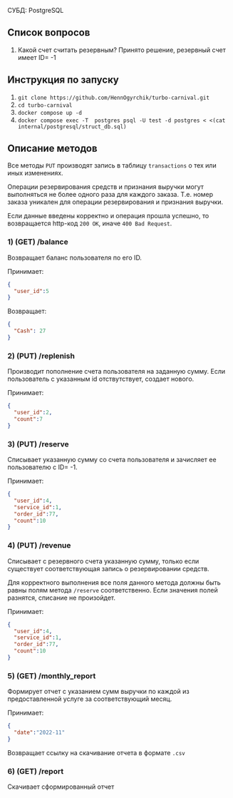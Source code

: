 СУБД: PostgreSQL
## Список вопросов
1) Какой счет считать резервным? Принято решение, резервный счет имеет ID= -1

## Инструкция по запуску
1) `git clone https://github.com/HennOgyrchik/turbo-carnival.git`
2) `cd turbo-carnival`
3) `docker compose up -d`
4) `docker compose exec -T  postgres psql -U test -d postgres < <(cat internal/postgresql/struct_db.sql)`

## Описание методов
Все методы `PUT` производят запись в таблицу `transactions` о тех или иных изменениях.

Операции резервирования средств и признания выручки могут выполняться не более одного раза для каждого заказа.
Т.е. номер заказа уникален для операции резервирования и признания выручки.

Если данные введены корректно и операция прошла успешно, то возвращается http-код `200 OK`, иначе `400 Bad Request`.

### 1) (GET) /balance
Возвращает баланс пользователя по его ID.

Принимает:
```json
{
  "user_id":5
}
```

Возвращает:
```json
{
  "Cash": 27
}
```

### 2) (PUT) /replenish
Производит пополнение счета пользователя на заданную сумму. Если пользователь с указанным id отствутствует, создает нового.

Принимает:
```json
{
  "user_id":2,
  "count":7
}
```

### 3) (PUT) /reserve
Списывает указанную сумму со счета пользователя и зачисляет ее пользователю с ID= -1.

Принимает:
```json
{
  "user_id":4,
  "service_id":1,
  "order_id":77,
  "count":10
}
```

### 4) (PUT) /revenue
Списывает с резервного счета указанную сумму, только если существует соответствующая запись
о резервировании средств.

Для корректного выполнения все поля данного метода должны быть равны полям метода `/reserve` соответственно.
Если значения полей разнятся, списание не произойдет.

Принимает:
```json
{
  "user_id":4,
  "service_id":1,
  "order_id":77,
  "count":10
}
```
### 5) (GET) /monthly_report
Формирует отчет с указанием сумм выручки по каждой из предоставленной услуге за соответствующий месяц.

Принимает:
```json
{
  "date":"2022-11"
}
```

Возвращает ссылку на скачивание отчета в формате `.csv`

### 6) (GET) /report
Скачивает сформированный отчет
